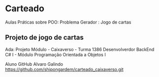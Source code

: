 # Carteado
Aulas Práticas sobre POO: Problema Gerador : Jogo de cartas

## Projeto de jogo de cartas

Ada: Projeto Módulo  - Caixaverso - Turma 1386
Desenvolverdor BackEnd C# I - Módulo Programação Orientada a Objetos I

Aluno                            GitHub
Alvaro Galindo                   https://github.com/shipongardem/carteado_caixaverso.git

